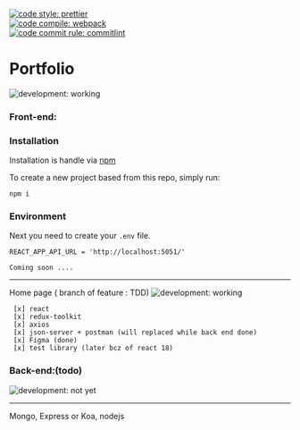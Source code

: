 [![code style: prettier](https://img.shields.io/badge/code_style-prettier-ff69b4.svg?style=plastic)](https://github.com/prettier/prettier)  
[![code compile: webpack](https://img.shields.io/badge/code_compile-webpack-ff69b4.svg?style=plastic)](https://github.com/webpack/webpack)  
[![code commit rule: commitlint](https://img.shields.io/badge/code_commite-commitlint-ff69b4.svg?style=plastic)](https://github.com/conventional-changelog/commitlint)  

# Portfolio  
![development: working](https://img.shields.io/badge/development-working-informational.svg?style=plastic)  

### Front-end:  

### Installation  
Installation is handle via [npm](https://docs.npmjs.com/)

To create a new project based from this repo, simply run:

```shell
npm i
```

### Environment  

Next you need to create your `.env` file.

```
REACT_APP_API_URL = 'http://localhost:5051/'  

Coming soon ....
```
----

Home page ( branch of feature : TDD)
![development: working](https://img.shields.io/badge/development-working-informational.svg?style=plastic)  

```
 [x] react  
 [x] redux-toolkit  
 [x] axios
 [x] json-server + postman (will replaced while back end done)  
 [x] Figma (done)  
 [x] test library (later bcz of react 18)

```

### Back-end:(todo)  

![development: not yet](https://img.shields.io/badge/development-HOLD-inactive.svg?style=plastic)

----
Mongo, 
Express or Koa, 
nodejs 

 

